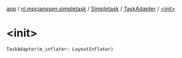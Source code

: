 [app](../../../index.md) / [nl.mpcjanssen.simpletask](../../index.md) / [Simpletask](../index.md) / [TaskAdapter](index.md) / [&lt;init&gt;](.)

# &lt;init&gt;

`TaskAdapter(m_inflater: LayoutInflater)`